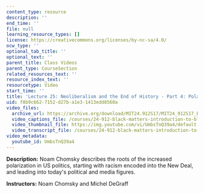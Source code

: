 ```yaml
---
content_type: resource
description: ''
end_time: ''
file: null
learning_resource_types: []
license: https://creativecommons.org/licenses/by-nc-sa/4.0/
ocw_type: ''
optional_tab_title: ''
optional_text: ''
parent_title: Class Videos
parent_type: CourseSection
related_resources_text: ''
resource_index_text: ''
resourcetype: Video
start_time: ''
title: 'Lecture 25: Neoliberalism and the End of History - Part 4: Polarized Politics'
uid: f8b9c662-7152-d27b-a1e3-1413edd8560a
video_files:
  archive_url: https://archive.org/download/MIT24.912S17/MIT24_912S17_Black_Matters_Chomsky_Part_4_300k.mp4
  video_captions_file: /courses/24-912-black-matters-introduction-to-black-studies-spring-2017/6832bd3177045b69ad6afa92c5403a19_UmbsTnQ39a4.vtt
  video_thumbnail_file: https://img.youtube.com/vi/UmbsTnQ39a4/default.jpg
  video_transcript_file: /courses/24-912-black-matters-introduction-to-black-studies-spring-2017/6f5ddce13909f6fc4cd35c76d3b72855_UmbsTnQ39a4.pdf
video_metadata:
  youtube_id: UmbsTnQ39a4
---
```


**Description:** Noam Chomsky describes the roots of the increased polarization in US politics, starting with racism encoded into the New Deal, and leading into today's political and media figures.

**Instructors:** Noam Chomsky and Michel DeGraff

